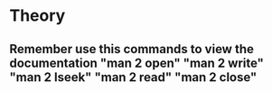 
# Theory
## Remember use this commands to view the documentation "man 2 open" "man 2 write" "man 2 lseek" "man 2 read" "man 2 close"


